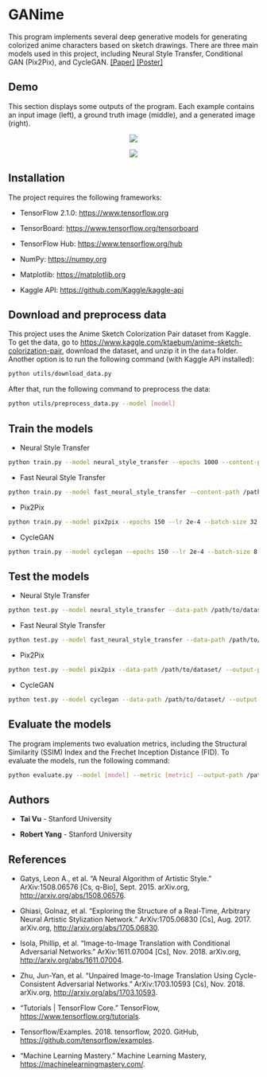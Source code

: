 # GANime

This program implements several deep generative models for generating colorized anime characters based on sketch drawings. There are three main models used in this project, including Neural Style Transfer, Conditional GAN (Pix2Pix), and CycleGAN. [[Paper]](https://drive.google.com/file/d/1lubQpV6RLaykZOroFpk6AMrSW5djzTIO/view?usp=sharing) [[Poster]](https://drive.google.com/file/d/1EpBrz6kuhmAfMsv6CDTD0tgZkV2ah-60/view?usp=sharing)

## Demo

This section displays some outputs of the program. Each example contains an input image (left), a ground truth image (middle), and a generated image (right).

<p align="center">
  <img src="https://user-images.githubusercontent.com/46636857/77137430-806a8e80-6aa0-11ea-8cd8-56d17de21835.png">
</p>

<p align="center">
  <img src="https://user-images.githubusercontent.com/46636857/77137442-92e4c800-6aa0-11ea-8fb3-133146c1b32a.png">
</p>

## Installation

The project requires the following frameworks:

- TensorFlow 2.1.0: https://www.tensorflow.org

- TensorBoard: https://www.tensorflow.org/tensorboard

- TensorFlow Hub: https://www.tensorflow.org/hub

- NumPy: https://numpy.org

- Matplotlib: https://matplotlib.org

- Kaggle API: https://github.com/Kaggle/kaggle-api

## Download and preprocess data

This project uses the Anime Sketch Colorization Pair dataset from Kaggle. To get the data, go to https://www.kaggle.com/ktaebum/anime-sketch-colorization-pair, download the dataset, and unzip it in the ```data``` folder. Another option is to run the following command (with Kaggle API installed):

```bash
python utils/download_data.py
```

After that, run the following command to preprocess the data:

```bash
python utils/preprocess_data.py --model [model]
```

## Train the models

- Neural Style Transfer

```bash
python train.py --model neural_style_transfer --epochs 1000 --content-path /path/to/content/image/  --style-path /path/to/style/image/ --output-path /path/to/output/image/
```

- Fast Neural Style Transfer

```bash
python train.py --model fast_neural_style_transfer --content-path /path/to/content/image/  --style-path /path/to/style/image/ --output-path /path/to/output/image/
```

- Pix2Pix

```bash
python train.py --model pix2pix --epochs 150 --lr 2e-4 --batch-size 32 --data-path /path/to/dataset/ --resume --output-path /path/to/outputs/ --checkpoint-path /path/to/checkpoints/ 
```

- CycleGAN

```bash
python train.py --model cyclegan --epochs 150 --lr 2e-4 --batch-size 8 --data-path /path/to/dataset/ --resume --output-path /path/to/outputs/ --checkpoint-path /path/to/checkpoints/ 
```

## Test the models

- Neural Style Transfer

```bash
python test.py --model neural_style_transfer --data-path /path/to/dataset/ --output-path /path/to/outputs/ 
```

- Fast Neural Style Transfer

```bash
python test.py --model fast_neural_style_transfer --data-path /path/to/dataset/ --output-path /path/to/outputs/ 
```

- Pix2Pix

```bash
python test.py --model pix2pix --data-path /path/to/dataset/ --output-path /path/to/outputs/ --checkpoint-path /path/to/checkpoints/ 
```

- CycleGAN

```bash
python test.py --model cyclegan --data-path /path/to/dataset/ --output-path /path/to/outputs/ --checkpoint-path /path/to/checkpoints/ 
```

## Evaluate the models

The program implements two evaluation metrics, including the Structural Similarity (SSIM) Index and the Frechet Inception Distance (FID). To evaluate the models, run the following command:

```bash
python evaluate.py --model [model] --metric [metric] --output-path /path/to/outputs/
```

## Authors

* **Tai Vu** - Stanford University

* **Robert Yang** - Stanford University

## References

- Gatys, Leon A., et al. “A Neural Algorithm of Artistic Style.” ArXiv:1508.06576 [Cs, q-Bio], Sept. 2015. arXiv.org, http://arxiv.org/abs/1508.06576.

- Ghiasi, Golnaz, et al. “Exploring the Structure of a Real-Time, Arbitrary Neural Artistic Stylization Network.” ArXiv:1705.06830 [Cs], Aug. 2017. arXiv.org, http://arxiv.org/abs/1705.06830.

- Isola, Phillip, et al. “Image-to-Image Translation with Conditional Adversarial Networks.” ArXiv:1611.07004 [Cs], Nov. 2018. arXiv.org, http://arxiv.org/abs/1611.07004.

- Zhu, Jun-Yan, et al. “Unpaired Image-to-Image Translation Using Cycle-Consistent Adversarial Networks.” ArXiv:1703.10593 [Cs], Nov. 2018. arXiv.org, http://arxiv.org/abs/1703.10593.

- “Tutorials | TensorFlow Core.” TensorFlow, https://www.tensorflow.org/tutorials.

- Tensorflow/Examples. 2018. tensorflow, 2020. GitHub, https://github.com/tensorflow/examples.

- “Machine Learning Mastery.” Machine Learning Mastery, https://machinelearningmastery.com/.




